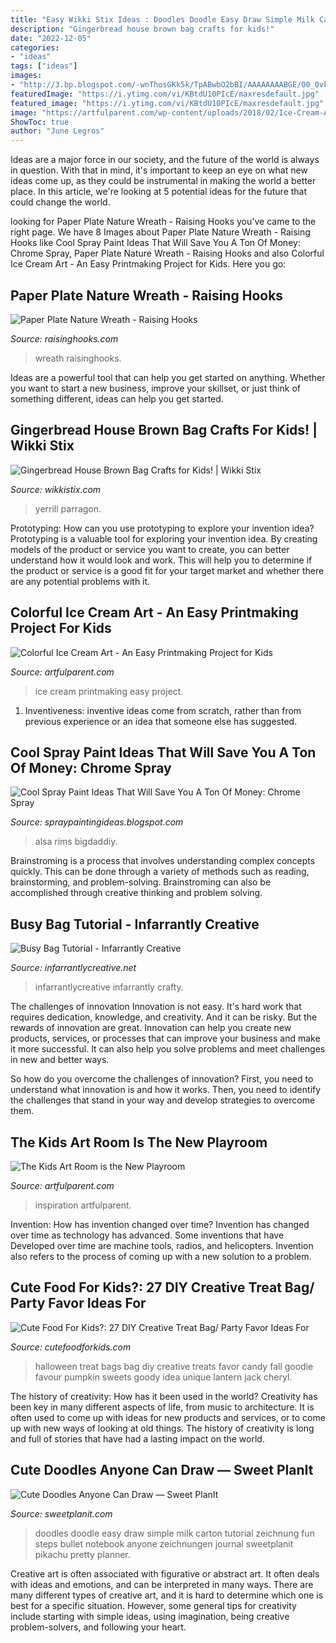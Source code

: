 ```yaml
---
title: "Easy Wikki Stix Ideas : Doodles Doodle Easy Draw Simple Milk Carton Tutorial Zeichnung Fun Steps Bullet Notebook Anyone Zeichnungen Journal Sweetplanit Pikachu Pretty Planner"
description: "Gingerbread house brown bag crafts for kids!"
date: "2022-12-05"
categories:
- "ideas"
tags: ["ideas"]
images:
- "http://3.bp.blogspot.com/-wnThosGKk5k/TpABwbO2bBI/AAAAAAAABGE/O0_0vkncHPM/s1600/IMG_2332.JPG"
featuredImage: "https://i.ytimg.com/vi/KBtdU10PIcE/maxresdefault.jpg"
featured_image: "https://i.ytimg.com/vi/KBtdU10PIcE/maxresdefault.jpg"
image: "https://artfulparent.com/wp-content/uploads/2018/02/Ice-Cream-Art-Easy-Printmaking-Project-for-Kids-FB-b-1200.jpg"
ShowToc: true
author: "June Legros"
---
```



Ideas are a major force in our society, and the future of the world is always in question. With that in mind, it's important to keep an eye on what new ideas come up, as they could be instrumental in making the world a better place. In this article, we're looking at 5 potential ideas for the future that could change the world.

	

		
looking for Paper Plate Nature Wreath - Raising Hooks you've came to the right page. We have 8 Images about Paper Plate Nature Wreath - Raising Hooks like Cool Spray Paint Ideas That Will Save You A Ton Of Money: Chrome Spray, Paper Plate Nature Wreath - Raising Hooks and also Colorful Ice Cream Art - An Easy Printmaking Project for Kids. Here you go:
		
    
## Paper Plate Nature Wreath - Raising Hooks

<img loading=lazy src="https://www.raisinghooks.com/wp-content/uploads/2020/06/featured-1-1024x1024.jpg" onerror="this.onerror=null;this.src='https://tse3.mm.bing.net/th?id=OIP.nSu0_FGr4Bxw1gYfm3FSGgHaHa&amp;pid=15.1';" alt="Paper Plate Nature Wreath - Raising Hooks">

_Source: raisinghooks.com_

>wreath raisinghooks. 

	

Ideas are a powerful tool that can help you get started on anything. Whether you want to start a new business, improve your skillset, or just think of something different, ideas can help you get started.

    
## Gingerbread House Brown Bag Crafts For Kids! | Wikki Stix

<img loading=lazy src="http://www.wikkistix.com/wp-content/uploads/2016/11/The-Gingerbread-Man-Parragon-Books.jpg" onerror="this.onerror=null;this.src='https://tse3.mm.bing.net/th?id=OIP.EObZy-fJL1hSImF4P4EuPQHaIi&amp;pid=15.1';" alt="Gingerbread House Brown Bag Crafts for Kids! | Wikki Stix">

_Source: wikkistix.com_

>yerrill parragon. 

	

Prototyping: How can you use prototyping to explore your invention idea?
Prototyping is a valuable tool for exploring your invention idea. By creating models of the product or service you want to create, you can better understand how it would look and work. This will help you to determine if the product or service is a good fit for your target market and whether there are any potential problems with it.

    
## Colorful Ice Cream Art - An Easy Printmaking Project For Kids

<img loading=lazy src="https://artfulparent.com/wp-content/uploads/2018/02/Ice-Cream-Art-Easy-Printmaking-Project-for-Kids-FB-b-1200.jpg" onerror="this.onerror=null;this.src='https://tse4.mm.bing.net/th?id=OIP.XJg3zS9bfVc6yXTwEKo7AwHaD4&amp;pid=15.1';" alt="Colorful Ice Cream Art - An Easy Printmaking Project for Kids">

_Source: artfulparent.com_

>ice cream printmaking easy project. 

	

1. Inventiveness: inventive ideas come from scratch, rather than from previous experience or an idea that someone else has suggested.

    
## Cool Spray Paint Ideas That Will Save You A Ton Of Money: Chrome Spray

<img loading=lazy src="https://i.ytimg.com/vi/KBtdU10PIcE/maxresdefault.jpg" onerror="this.onerror=null;this.src='https://tse3.mm.bing.net/th?id=OIP.xDimxvF9Xk5iwhj4vLZvGgHaEK&amp;pid=15.1';" alt="Cool Spray Paint Ideas That Will Save You A Ton Of Money: Chrome Spray">

_Source: spraypaintingideas.blogspot.com_

>alsa rims bigdaddiy. 

	

Brainstroming is a process that involves understanding complex concepts quickly. This can be done through a variety of methods such as reading, brainstorming, and problem-solving. Brainstroming can also be accomplished through creative thinking and problem solving.

    
## Busy Bag Tutorial - Infarrantly Creative

<img loading=lazy src="https://infarrantlycreative.net/wp-content/uploads/2016/02/Busy-Bag-Tutorial-1.png" onerror="this.onerror=null;this.src='https://tse4.mm.bing.net/th?id=OIP.4dDMABMgP6Sq8zigulXR9AHaLi&amp;pid=15.1';" alt="Busy Bag Tutorial - Infarrantly Creative">

_Source: infarrantlycreative.net_

>infarrantlycreative infarrantly crafty. 

	

The challenges of innovation
Innovation is not easy. It's hard work that requires dedication, knowledge, and creativity. And it can be risky. But the rewards of innovation are great.
Innovation can help you create new products, services, or processes that can improve your business and make it more successful. It can also help you solve problems and meet challenges in new and better ways.

So how do you overcome the challenges of innovation? First, you need to understand what innovation is and how it works. Then, you need to identify the challenges that stand in your way and develop strategies to overcome them.

    
## The Kids Art Room Is The New Playroom

<img loading=lazy src="https://artfulparent.com/wp-content/uploads/2015/04/Kids-Art-Room-Ideas-and-Inspiration.jpg" onerror="this.onerror=null;this.src='https://tse4.mm.bing.net/th?id=OIP.y8jRG65u2OLnzCqTFWqdsgHaRw&amp;pid=15.1';" alt="The Kids Art Room is the New Playroom">

_Source: artfulparent.com_

>inspiration artfulparent. 

	

Invention: How has invention changed over time?
Invention has changed over time as technology has advanced. Some inventions that have Developed over time are machine tools, radios, and helicopters. Invention also refers to the process of coming up with a new solution to a problem.

    
## Cute Food For Kids?: 27 DIY Creative Treat Bag/ Party Favor Ideas For

<img loading=lazy src="http://3.bp.blogspot.com/-wnThosGKk5k/TpABwbO2bBI/AAAAAAAABGE/O0_0vkncHPM/s1600/IMG_2332.JPG" onerror="this.onerror=null;this.src='https://tse2.mm.bing.net/th?id=OIP.ybObbHbyMh4TvtG8f_4Z1QHaFj&amp;pid=15.1';" alt="Cute Food For Kids?: 27 DIY Creative Treat Bag/ Party Favor Ideas For">

_Source: cutefoodforkids.com_

>halloween treat bags bag diy creative treats favor candy fall goodie favour pumpkin sweets goody idea unique lantern jack cheryl. 

	

The history of creativity: How has it been used in the world?
Creativity has been key in many different aspects of life, from music to architecture. It is often used to come up with ideas for new products and services, or to come up with new ways of looking at old things. The history of creativity is long and full of stories that have had a lasting impact on the world.

    
## Cute Doodles Anyone Can Draw — Sweet PlanIt

<img loading=lazy src="https://static1.squarespace.com/static/579ae76ecd0f686221847371/t/5ac7fd29575d1fd393fe2edc/1523215280657/How+to+doodle+Milk" onerror="this.onerror=null;this.src='https://tse4.mm.bing.net/th?id=OIP.XMi2yqhCicq-DV0BiNXb5AHaHV&amp;pid=15.1';" alt="Cute Doodles Anyone Can Draw — Sweet PlanIt">

_Source: sweetplanit.com_

>doodles doodle easy draw simple milk carton tutorial zeichnung fun steps bullet notebook anyone zeichnungen journal sweetplanit pikachu pretty planner. 

	

Creative art is often associated with figurative or abstract art. It often deals with ideas and emotions, and can be interpreted in many ways. There are many different types of creative art, and it is hard to determine which one is best for a specific situation. However, some general tips for creativity include starting with simple ideas, using imagination, being creative problem-solvers, and following your heart.

